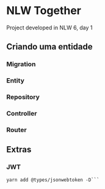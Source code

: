 # NLW Together

Project developed in NLW 6, day 1


## Criando uma entidade

### Migration


### Entity


### Repository



### Controller



### Router




## Extras

### JWT

```yarn add jsonwebtoken
yarn add @types/jsonwebtoken -D```